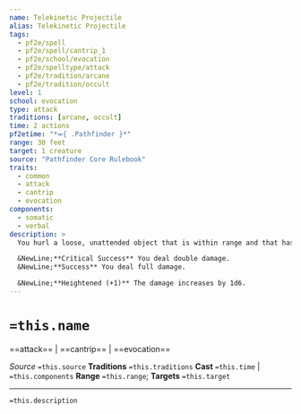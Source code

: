 ```yaml
---
name: Telekinetic Projectile
alias: Telekinetic Projectile
tags:
  - pf2e/spell
  - pf2e/spell/cantrip_1
  - pf2e/school/evocation
  - pf2e/spelltype/attack
  - pf2e/tradition/arcane
  - pf2e/tradition/occult
level: 1
school: evocation
type: attack
traditions: [arcane, occult]
time: 2 actions
pf2etime: "*⬺{ .Pathfinder }*"
range: 30 feet
target: 1 creature
source: "Pathfinder Core Rulebook"
traits:
  - common
  - attack
  - cantrip
  - evocation
components:
  - somatic
  - verbal
description: >
  You hurl a loose, unattended object that is within range and that has 1 Bulk or less at the target. Make a spell attack roll against the target. If you hit, you deal bludgeoning, piercing, or slashing damage-as appropriate for the object you hurled-equal to 1d6 plus your spellcasting ability modifier. No specific traits or magic properties of the hurled item affect the attack or the damage.

  &NewLine;**Critical Success** You deal double damage.
  &NewLine;**Success** You deal full damage.

  &NewLine;**Heightened (+1)** The damage increases by 1d6.
---
```

# `=this.name`
==attack== | ==cantrip== | ==evocation==

*Source* `=this.source`
**Traditions** `=this.traditions`
**Cast** `=this.time` | `=this.components`
**Range** `=this.range`; **Targets** `=this.target`


***
`=this.description`